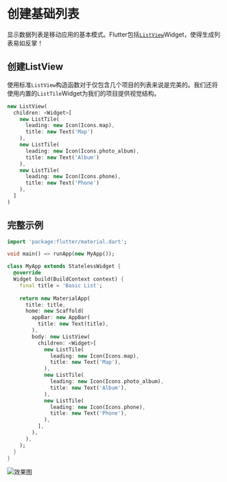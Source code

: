# 创建基础列表

显示数据列表是移动应用的基本模式。Flutter包括[`ListView`](https://docs.flutter.io/flutter/widgets/ListView-class.html)Widget，使得生成列表易如反掌！

## 创建ListView

使用标准`ListView`构造函数对于仅包含几个项目的列表来说是完美的。我们还将使用内置的`ListTile`Widget为我们的项目提供视觉结构。

```dart
new ListView(
  children: <Widget>[
    new ListTile(
      leading: new Icon(Icons.map),
      title: new Text('Map')
    ),
    new ListTile(
      leading: new Icon(Icons.photo_album),
      title: new Text('Album')
    ),
    new ListTile(
      leading: new Icon(Icons.phone),
      title: new Text('Phone')
    ),
  ]
)
```

## 完整示例

```dart
import 'package:flutter/material.dart';

void main() => runApp(new MyApp());

class MyApp extends StatelessWidget {
  @override
  Widget build(BuildContext context) {
    final title = 'Basic List';
    
    return new MaterialApp(
      title: title,
      home: new Scaffold(
        appBar: new AppBar(
          title: new Text(title),
        ),
        body: new ListView(
          children: <Widget>[
            new ListTile(
              leading: new Icon(Icons.map),
              title: new Text('Map'),
            ),
            new ListTile(
              leading: new Icon(Icons.photo_album),
              title: new Text('Album'),
            ),
            new ListTile(
              leading: new Icon(Icons.phone),
              title: new Text('Phone'),
            ),
          ],
        ),
      ),
    );
  }
}
```

![效果图](https://flutter.io/images/cookbook/basic-list.png)